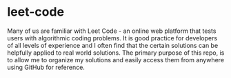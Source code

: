 # leet-code
Many of us are familiar with Leet Code - an online web platform that tests users with algorithmic coding problems. It is good practice for developers of all levels of experience and I often find that the certain solutions can be helpfully applied to real world solutions. The primary purpose of this repo, is to allow me to organize my solutions and easily access them from anywhere using GitHub for reference. 


